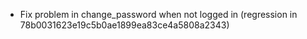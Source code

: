 * Fix problem in change_password when not logged in (regression in 78b0031623e19c5b0ae1899ea83ce4a5808a2343)